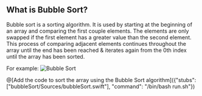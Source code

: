 ## What is Bubble Sort?

Bubble sort is a sorting algorithm. It is used by starting at the beginning of an array and comparing the first couple elements. The elements are only swapped if the first element has a greater value than the second element. This process of comparing adjacent elements continues throughout the array until the end has been reached & iterates again from the 0th index until the array has been sorted.

For example:
![Bubble Sort](https://upload.wikimedia.org/wikipedia/commons/c/c8/Bubble-sort-example-300px.gif)


@[Add the code to sort the array using the Bubble Sort algorithm]({"stubs": ["bubbleSort/Sources/bubbleSort.swift"], "command": "/bin/bash run.sh"})
